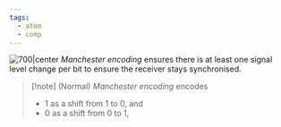 ```yaml
---
tags:
  - atom
  - comp
---
```

![700|center](manchester-v-nrz.excalidraw)
*Manchester encoding* ensures there is at least one signal level change per bit to ensure the receiver stays synchronised.

> [!note] (Normal) *Manchester encoding* encodes 
> - $1$ as a shift from $1$ to $0$, and
> - $0$ as a shift from $0$ to $1$,